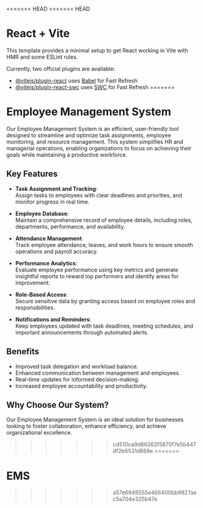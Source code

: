 <<<<<<< HEAD
<<<<<<< HEAD
# React + Vite

This template provides a minimal setup to get React working in Vite with HMR and some ESLint rules.

Currently, two official plugins are available:

- [@vitejs/plugin-react](https://github.com/vitejs/vite-plugin-react/blob/main/packages/plugin-react/README.md) uses [Babel](https://babeljs.io/) for Fast Refresh
- [@vitejs/plugin-react-swc](https://github.com/vitejs/vite-plugin-react-swc) uses [SWC](https://swc.rs/) for Fast Refresh
=======
# Employee Management System  

Our Employee Management System is an efficient, user-friendly tool designed to streamline and optimize task assignments, employee monitoring, and resource management. This system simplifies HR and managerial operations, enabling organizations to focus on achieving their goals while maintaining a productive workforce.  

## Key Features  
- **Task Assignment and Tracking**:  
  Assign tasks to employees with clear deadlines and priorities, and monitor progress in real time.  

- **Employee Database**:  
  Maintain a comprehensive record of employee details, including roles, departments, performance, and availability.  

- **Attendance Management**:  
  Track employee attendance, leaves, and work hours to ensure smooth operations and payroll accuracy.  

- **Performance Analytics**:  
  Evaluate employee performance using key metrics and generate insightful reports to reward top performers and identify areas for improvement.  

- **Role-Based Access**:  
  Secure sensitive data by granting access based on employee roles and responsibilities.  

- **Notifications and Reminders**:  
  Keep employees updated with task deadlines, meeting schedules, and important announcements through automated alerts.  

## Benefits  
- Improved task delegation and workload balance.  
- Enhanced communication between management and employees.  
- Real-time updates for informed decision-making.  
- Increased employee accountability and productivity.  

## Why Choose Our System?  
Our Employee Management System is an ideal solution for businesses looking to foster collaboration, enhance efficiency, and achieve organizational excellence.
>>>>>>> cd510ca9d86262f5870f7e5b447df2b6531d868e
=======
# EMS
>>>>>>> a57e6949555e468400bb9827aec5a704e325b47e

